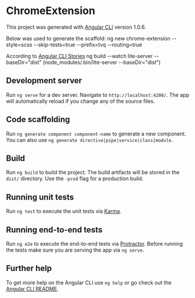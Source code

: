 # ChromeExtension

This project was generated with [Angular CLI](https://github.com/angular/angular-cli) version 1.0.6.

Below was used to generate the scaffold:
ng new chrome-extension --style=scss --skip-tests=true --prefix=tvq --routing=true

According to [Angular CLI Stories](https://github.com/angular/angular-cli/wiki/stories-disk-serve)
ng build --watch
lite-server --baseDir="dist" (node_modules/.bin/lite-server --baseDir="dist")

## Development server

Run `ng serve` for a dev server. Navigate to `http://localhost:4200/`. The app will automatically reload if you change any of the source files.

## Code scaffolding

Run `ng generate component component-name` to generate a new component. You can also use `ng generate directive|pipe|service|class|module`.

## Build

Run `ng build` to build the project. The build artifacts will be stored in the `dist/` directory. Use the `-prod` flag for a production build.

## Running unit tests

Run `ng test` to execute the unit tests via [Karma](https://karma-runner.github.io).

## Running end-to-end tests

Run `ng e2e` to execute the end-to-end tests via [Protractor](http://www.protractortest.org/).
Before running the tests make sure you are serving the app via `ng serve`.

## Further help

To get more help on the Angular CLI use `ng help` or go check out the [Angular CLI README](https://github.com/angular/angular-cli/blob/master/README.md).
